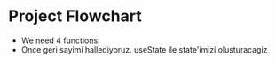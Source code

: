 # Project Flowchart

- We need 4 functions:
- Once geri sayimi hallediyoruz. useState ile state'imizi olusturacagiz
